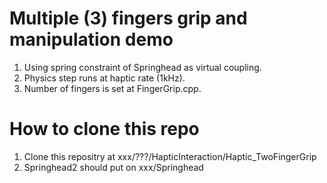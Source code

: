# Multiple (3) fingers grip and manipulation demo
1. Using spring constraint of Springhead as virtual coupling.
1. Physics step runs at haptic rate (1kHz).
1. Number of fingers is set at FingerGrip.cpp.

# How to clone this repo
1. Clone this repositry at xxx/???/HapticInteraction/Haptic_TwoFingerGrip
1. Springhead2 should put on xxx/Springhead
